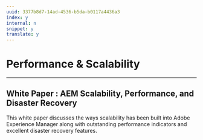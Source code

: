 ```yaml
---
uuid: 3377b8d7-14ad-4536-b5da-b0117a4436a3
index: y
internal: n
snippet: y
translate: y
---
```


# Performance & Scalability

---

## White Paper : AEM Scalability, Performance, and Disaster Recovery
This white paper discusses the ways scalability has been built into Adobe Experience Manager along with outstanding performance indicators and excellent disaster recovery features. 
